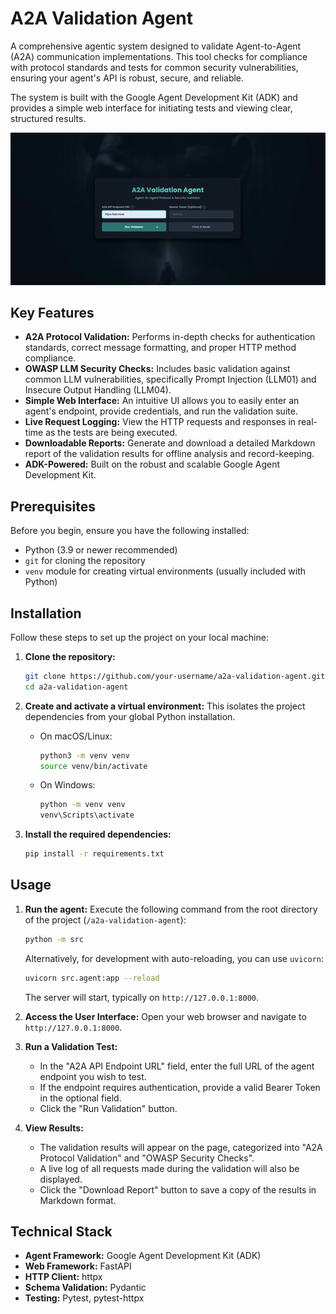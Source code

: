 # A2A Validation Agent

A comprehensive agentic system designed to validate Agent-to-Agent (A2A) communication implementations. This tool checks for compliance with protocol standards and tests for common security vulnerabilities, ensuring your agent's API is robust, secure, and reliable.

The system is built with the Google Agent Development Kit (ADK) and provides a simple web interface for initiating tests and viewing clear, structured results.

![A2A Validation Agent UI Demo](./assets/demo.gif)

## Key Features

*   **A2A Protocol Validation:** Performs in-depth checks for authentication standards, correct message formatting, and proper HTTP method compliance.
*   **OWASP LLM Security Checks:** Includes basic validation against common LLM vulnerabilities, specifically Prompt Injection (LLM01) and Insecure Output Handling (LLM04).
*   **Simple Web Interface:** An intuitive UI allows you to easily enter an agent's endpoint, provide credentials, and run the validation suite.
*   **Live Request Logging:** View the HTTP requests and responses in real-time as the tests are being executed.
*   **Downloadable Reports:** Generate and download a detailed Markdown report of the validation results for offline analysis and record-keeping.
*   **ADK-Powered:** Built on the robust and scalable Google Agent Development Kit.

## Prerequisites

Before you begin, ensure you have the following installed:
*   Python (3.9 or newer recommended)
*   `git` for cloning the repository
*   `venv` module for creating virtual environments (usually included with Python)

## Installation

Follow these steps to set up the project on your local machine:

1.  **Clone the repository:**
    ```bash
    git clone https://github.com/your-username/a2a-validation-agent.git
    cd a2a-validation-agent
    ```

2.  **Create and activate a virtual environment:**
    This isolates the project dependencies from your global Python installation.

    *   On macOS/Linux:
        ```bash
        python3 -m venv venv
        source venv/bin/activate
        ```
    *   On Windows:
        ```bash
        python -m venv venv
        venv\Scripts\activate
        ```

3.  **Install the required dependencies:**
    ```bash
    pip install -r requirements.txt
    ```

## Usage

1.  **Run the agent:**
    Execute the following command from the root directory of the project (`/a2a-validation-agent`):
    ```bash
    python -m src
    ```
    Alternatively, for development with auto-reloading, you can use `uvicorn`:
    ```bash
    uvicorn src.agent:app --reload
    ```
    The server will start, typically on `http://127.0.0.1:8000`.

2.  **Access the User Interface:**
    Open your web browser and navigate to `http://127.0.0.1:8000`.

3.  **Run a Validation Test:**
    *   In the "A2A API Endpoint URL" field, enter the full URL of the agent endpoint you wish to test.
    *   If the endpoint requires authentication, provide a valid Bearer Token in the optional field.
    *   Click the "Run Validation" button.

4.  **View Results:**
    *   The validation results will appear on the page, categorized into "A2A Protocol Validation" and "OWASP Security Checks".
    *   A live log of all requests made during the validation will also be displayed.
    *   Click the "Download Report" button to save a copy of the results in Markdown format.

## Technical Stack

*   **Agent Framework:** Google Agent Development Kit (ADK)
*   **Web Framework:** FastAPI
*   **HTTP Client:** httpx
*   **Schema Validation:** Pydantic
*   **Testing:** Pytest, pytest-httpx